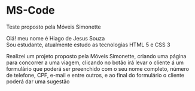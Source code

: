 # MS-Code
Teste proposto pela Móveis Simonette

Olá! meu nome é Hiago de Jesus Souza <br>
Sou estudante, atualmente estudo as tecnologias HTML 5 e CSS 3 

Realizei um projeto proposto pela Móveis Simonette, criando uma página para concorrer a uma viagem, clicando no botão irá levar o cliente á um formulário
que poderá ser preenchido com o seu nome completo, número de telefone, CPF, e-mail e entre outros, e ao final do formulário o cliente poderá dar 
uma sugestão 
